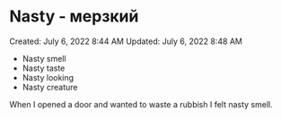 # Nasty - мерзкий

Created: July 6, 2022 8:44 AM
Updated: July 6, 2022 8:48 AM

- Nasty smell
- Nasty taste
- Nasty looking
- Nasty creature

When I opened a door and wanted to waste a rubbish I felt nasty smell.
